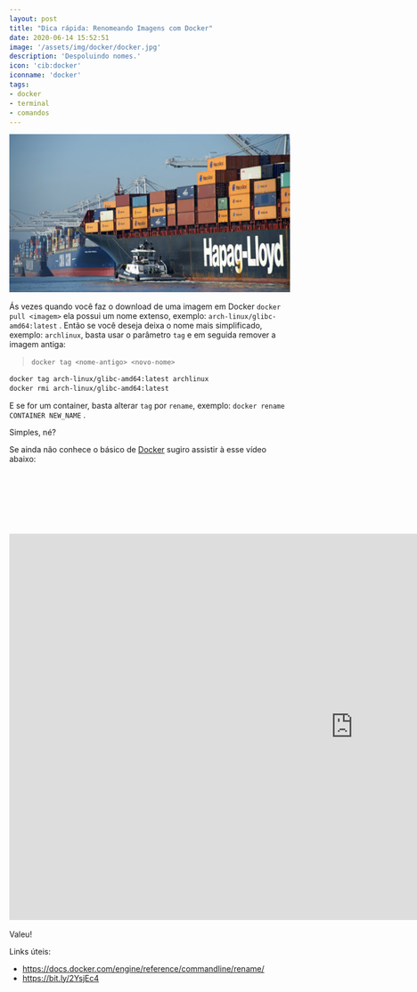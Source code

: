 ```yaml
---
layout: post
title: "Dica rápida: Renomeando Imagens com Docker"
date: 2020-06-14 15:52:51
image: '/assets/img/docker/docker.jpg'
description: 'Despoluindo nomes.'
icon: 'cib:docker'
iconname: 'docker'
tags:
- docker
- terminal
- comandos
---
```


![Dica rápida: Renomeando Imagens com Docker](/assets/img/docker/docker.jpg)

Ás vezes quando você faz o download de uma imagem em Docker `docker pull <imagem>` ela possui um nome extenso, exemplo: `arch-linux/glibc-amd64:latest` . Então se você deseja deixa o nome mais simplificado, exemplo: `archlinux`, basta usar o parâmetro `tag` e em seguida remover a imagem antiga:
> `docker tag <nome-antigo> <novo-nome>`

```sh
docker tag arch-linux/glibc-amd64:latest archlinux
docker rmi arch-linux/glibc-amd64:latest
```

E se for um container, basta alterar `tag` por `rename`, exemplo: `docker rename CONTAINER NEW_NAME` .

Simples, né?

Se ainda não conhece o básico de [Docker]() sugiro assistir à esse vídeo abaixo:

<!-- LISTA MIN -->
<script async src="//pagead2.googlesyndication.com/pagead/js/adsbygoogle.js"></script>
<ins class="adsbygoogle"
style="display:inline-block;width:730px;height:95px"
data-ad-client="ca-pub-2838251107855362"
data-ad-slot="5351066970"></ins>
<script>
(adsbygoogle = window.adsbygoogle || []).push({});
</script>

<iframe width="1234" height="694" src="https://www.youtube.com/embed/bsGkIKP1OZ4" frameborder="0" allow="accelerometer; autoplay; encrypted-media; gyroscope; picture-in-picture" allowfullscreen></iframe>


Valeu!

Links úteis:
+ <https://docs.docker.com/engine/reference/commandline/rename/>
+ <https://bit.ly/2YsjEc4> 
